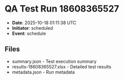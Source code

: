 # QA Test Run 18608365527

- **Date**: 2025-10-18 01:11:38 UTC
- **Initiator**: scheduled
- **Event**: schedule

## Files
- summary.json - Test execution summary
- results-18608365527.xlsx - Detailed test results
- metadata.json - Run metadata
